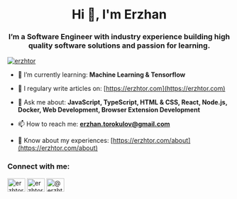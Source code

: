 <h1 align="center">Hi 👋, I'm Erzhan</h1>
<h3 align="center">I’m a Software Engineer with industry experience building high quality software solutions and passion for learning.</h3>

<p align="left"> <a href="https://twitter.com/erzhtor" target="blank"><img src="https://img.shields.io/twitter/follow/erzhtor?logo=twitter&style=for-the-badge" alt="erzhtor" /></a> </p>

- 🌱 I’m currently learning: **Machine Learning & Tensorflow**

- 📝 I regulary write articles on: [https://erzhtor.com](https://erzhtor.com)

- 💬 Ask me about: **JavaScript, TypeScript, HTML & CSS, React, Node.js, Docker, Web Development, Browser Extension Development**

- 📫 How to reach me: **erzhan.torokulov@gmail.com**

- 📄 Know about my experiences: [https://erzhtor.com/about](https://erzhtor.com/about)

<p align="left">
<h3 align="left">Connect with me:</h3>
<a href="https://twitter.com/erzhtor" target="blank"><img align="center" src="https://cdn.jsdelivr.net/npm/simple-icons@3.0.1/icons/twitter.svg" alt="erzhtor" height="30" width="40" /></a>
<a href="https://linkedin.com/in/erzhtor" target="blank"><img align="center" src="https://cdn.jsdelivr.net/npm/simple-icons@3.0.1/icons/linkedin.svg" alt="erzhtor" height="30" width="40" /></a>
<a href="https://medium.com/@erzhtor" target="blank"><img align="center" src="https://cdn.jsdelivr.net/npm/simple-icons@3.0.1/icons/medium.svg" alt="@erzhtor" height="30" width="40" /></a>
</p>
